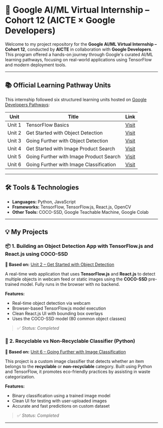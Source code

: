 # 🤖 Google AI/ML Virtual Internship – Cohort 12 (AICTE × Google Developers)

Welcome to my project repository for the **Google AI/ML Virtual Internship – Cohort 12**, conducted by **AICTE** in collaboration with **Google Developers**. This program offered a hands-on journey through Google's curated AI/ML learning pathways, focusing on real-world applications using TensorFlow and modern deployment tools.

---

## 📚 Official Learning Pathway Units

This internship followed six structured learning units hosted on [Google Developers Pathways](https://developers.google.com/learn/pathways):

|  Unit  |             Title                       |                                           Link                                                 |
|--------|-----------------------------------------|------------------------------------------------------------------------------------------------|
| Unit 1 | TensorFlow Basics                       | [Visit](https://developers.google.com/learn/pathways/tensorflow)                               |
| Unit 2 | Get Started with Object Detection       | [Visit](https://developers.google.com/learn/pathways/get-started-object-detection?hl=en)       |
| Unit 3 | Going Further with Object Detection     | [Visit](https://developers.google.com/learn/pathways/going-further-object-detection?hl=en)     |
| Unit 4 | Get Started with Image Product Search   | [Visit](https://developers.google.com/learn/pathways/get-started-image-product-search?hl=e)    |
| Unit 5 | Going Further with Image Product Search | [Visit](https://developers.google.com/learn/pathways/going-further-image-product-search?hl=e)  |
| Unit 6 | Going Further with Image Classification | [Visit](https://developers.google.com/learn/pathways/going-further-image-classification?hl=en) |

---

## 🛠️ Tools & Technologies

- **Languages:** Python, JavaScript
- **Frameworks:** TensorFlow, TensorFlow.js, React.js, OpenCV
- **Other Tools:** COCO-SSD, Google Teachable Machine, Google Colab

---

## 💡 My Projects

### 📦 1. Building an Object Detection App with TensorFlow.js and React.js using COCO-SSD

**🔗 Based on:** [Unit 2 – Get Started with Object Detection](https://developers.google.com/learn/pathways/get-started-object-detection?hl=en)

A real-time web application that uses **TensorFlow.js** and **React.js** to detect multiple objects in webcam feed or static images using the **COCO-SSD** pre-trained model. Fully runs in the browser with no backend.

**Features:**
- Real-time object detection via webcam
- Browser-based TensorFlow.js model execution
- Clean React.js UI with bounding box overlays
- Uses the COCO-SSD model (80 common object classes)

> ✅ *Status: Completed*

### 🧠 2. Recyclable vs Non-Recyclable Classifier (Python)

**🔗 Based on:** [Unit 6 – Going Further with Image Classification](https://developers.google.com/learn/pathways/going-further-image-classification?hl=en)

This project is a custom image classifier that detects whether an item belongs to the **recyclable** or **non-recyclable** category. Built using Python and TensorFlow, it promotes eco-friendly practices by assisting in waste categorization.

**Features:**
- Binary classification using a trained image model
- Clean UI for testing with user-uploaded images
- Accurate and fast predictions on custom dataset

> ✅ *Status: Completed*

---
